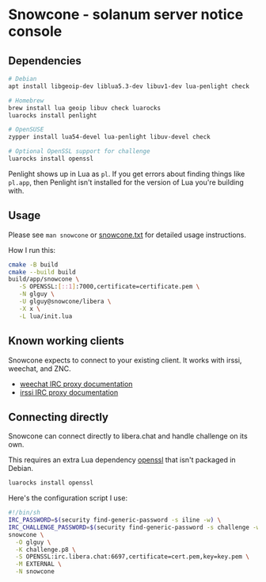 # Snowcone - solanum server notice console

## Dependencies

```sh
# Debian
apt install libgeoip-dev liblua5.3-dev libuv1-dev lua-penlight check

# Homebrew
brew install lua geoip libuv check luarocks
luarocks install penlight

# OpenSUSE
zypper install lua54-devel lua-penlight libuv-devel check

# Optional OpenSSL support for challenge
luarocks install openssl
```

Penlight shows up in Lua as `pl`. If you get errors about finding things like `pl.app`, then Penlight isn't installed for the version of Lua you're building with.

## Usage

Please see `man snowcone` or [snowcone.txt](snowcone.txt) for detailed usage instructions.

How I run this:

```sh
cmake -B build
cmake --build build
build/app/snowcone \
   -S OPENSSL:[::1]:7000,certificate=certificate.pem \
   -N glguy \
   -U glguy@snowcone/libera \
   -X x \
   -L lua/init.lua
```

## Known working clients

Snowcone expects to connect to your existing client. It works with irssi, weechat, and ZNC.

- [weechat IRC proxy documentation](https://weechat.org/files/doc/stable/weechat_user.en.html#relay_irc_proxy)
- [irssi IRC proxy documentation](https://github.com/irssi/irssi/blob/master/docs/proxy.txt)

## Connecting directly

Snowcone can connect directly to libera.chat and handle challenge on its own.

This requires an extra Lua dependency [openssl](https://github.com/zhaozg/lua-openssl) that isn't packaged in Debian.

```sh
luarocks install openssl
```

Here's the configuration script I use:

```sh
#!/bin/sh
IRC_PASSWORD=$(security find-generic-password -s iline -w) \
IRC_CHALLENGE_PASSWORD=$(security find-generic-password -s challenge -w) \
snowcone \
  -O glguy \
  -K challenge.p8 \
  -S OPENSSL:irc.libera.chat:6697,certificate=cert.pem,key=key.pem \
  -M EXTERNAL \
  -N snowcone
```
